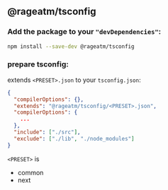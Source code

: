 ## @rageatm/tsconfig

### Add the package to your `"devDependencies"`:

```sh
npm install --save-dev @rageatm/tsconfig
```

### prepare tsconfig:

extends `<PRESET>.json` to your `tsconfig.json`:

```json
{
  "compilerOptions": {},
  "extends": "@rageatm/tsconfig/<PRESET>.json",
  "compilerOptions": {
    ...
  },
  "include": ["./src"],
  "exclude": ["./lib", "./node_modules"]
}
```

`<PRESET>` is

- common
- next
